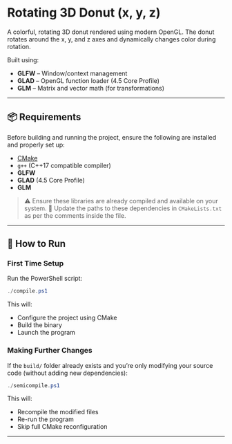 
# Rotating 3D Donut (x, y, z)

A colorful, rotating 3D donut rendered using modern OpenGL.
The donut rotates around the x, y, and z axes and dynamically changes color during rotation.

Built using:

* **GLFW** – Window/context management
* **GLAD** – OpenGL function loader (4.5 Core Profile)
* **GLM** – Matrix and vector math (for transformations)

---

## 📦 Requirements

Before building and running the project, ensure the following are installed and properly set up:

* [CMake](https://cmake.org/download/)
* `g++` (C++17 compatible compiler)
* **GLFW**
* **GLAD** (4.5 Core Profile)
* **GLM**

> ⚠️ Ensure these libraries are already compiled and available on your system.
> 📁 Update the paths to these dependencies in `CMakeLists.txt` as per the comments inside the file.

---

## 🚀 How to Run

### First Time Setup

Run the PowerShell script:

```powershell
./compile.ps1
```

This will:

* Configure the project using CMake
* Build the binary
* Launch the program

### Making Further Changes

If the `build/` folder already exists and you’re only modifying your source code (without adding new dependencies):

```powershell
./semicompile.ps1
```

This will:

* Recompile the modified files
* Re-run the program
* Skip full CMake reconfiguration

---
